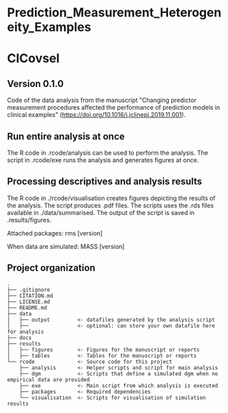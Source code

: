 # Prediction_Measurement_Heterogeneity_Examples

# CICovsel

## Version 0.1.0
Code of the data analysis from the manuscript "Changing predictor measurement procedures affected the performance of prediction models in clinical examples" (https://doi.org/10.1016/j.jclinepi.2019.11.001).

## Run entire analysis at once
The R code in .rcode/analysis can be used to perform the analysis. The script in .rcode/exe runs the analysis and generates figures at once.

## Processing descriptives and analysis results
The R code in ./rcode/visualisation creates figures depicting the results of the analysis. The script produces .pdf files. The scripts uses the .rds files available in ./data/summarised. The output of the script is saved in .results/figures.

Attached packages:
rms [version]

When data are simulated:
MASS [version] 


## Project organization

```
.
├── .gitignore
├── CITATION.md
├── LICENSE.md
├── README.md
├── data
│   ├── output         <- datafiles generated by the analysis script
│   ├──                <- optional: can store your own datafile here for analysis
├── docs               
├── results
│   ├── figures        <- Figures for the manuscript or reports
│   ├── tables         <- Tables for the manuscript or reports
└── rcode              <- Source code for this project
    ├── analysis       <- Helper scripts and script for main analysis
    ├── dgm            <- Scripts that define a simulated dgm when no empirical data are provided
    ├── exe            <- Main script from which analysis is executed
    ├── packages       <- Required dependencies
    └── visualisation  <- Scripts for visualisation of simulation results




